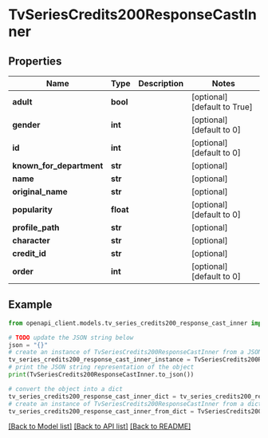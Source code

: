 # TvSeriesCredits200ResponseCastInner


## Properties

Name | Type | Description | Notes
------------ | ------------- | ------------- | -------------
**adult** | **bool** |  | [optional] [default to True]
**gender** | **int** |  | [optional] [default to 0]
**id** | **int** |  | [optional] [default to 0]
**known_for_department** | **str** |  | [optional] 
**name** | **str** |  | [optional] 
**original_name** | **str** |  | [optional] 
**popularity** | **float** |  | [optional] [default to 0]
**profile_path** | **str** |  | [optional] 
**character** | **str** |  | [optional] 
**credit_id** | **str** |  | [optional] 
**order** | **int** |  | [optional] [default to 0]

## Example

```python
from openapi_client.models.tv_series_credits200_response_cast_inner import TvSeriesCredits200ResponseCastInner

# TODO update the JSON string below
json = "{}"
# create an instance of TvSeriesCredits200ResponseCastInner from a JSON string
tv_series_credits200_response_cast_inner_instance = TvSeriesCredits200ResponseCastInner.from_json(json)
# print the JSON string representation of the object
print(TvSeriesCredits200ResponseCastInner.to_json())

# convert the object into a dict
tv_series_credits200_response_cast_inner_dict = tv_series_credits200_response_cast_inner_instance.to_dict()
# create an instance of TvSeriesCredits200ResponseCastInner from a dict
tv_series_credits200_response_cast_inner_from_dict = TvSeriesCredits200ResponseCastInner.from_dict(tv_series_credits200_response_cast_inner_dict)
```
[[Back to Model list]](../README.md#documentation-for-models) [[Back to API list]](../README.md#documentation-for-api-endpoints) [[Back to README]](../README.md)


